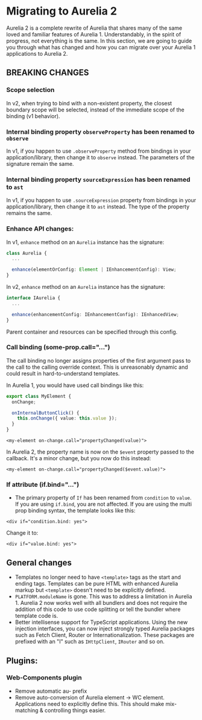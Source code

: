 # Migrating to Aurelia 2

Aurelia 2 is a complete rewrite of Aurelia that shares many of the same loved and familiar features of Aurelia 1. Understandably, in the spirit of progress, not everything is the same. In this section, we are going to guide you through what has changed and how you can migrate over your Aurelia 1 applications to Aurelia 2.

## BREAKING CHANGES

### Scope selection

In v2, when trying to bind with a non-existent property, the closest boundary scope will be selected, instead of the immediate scope of the binding (v1 behavior).

### Internal binding property `observeProperty` has been renamed to `observe`

In v1, if you happen to use `.observeProperty` method from bindings in your application/library, then change it to `observe` instead. The parameters of the signature remain the same.

### Internal binding property `sourceExpression` has been renamed to `ast`

In v1, if you happen to use `.sourceExpression` property from bindings in your application/library, then change it to `ast` instead. The type of the property remains the same.

### Enhance API changes:

In v1, `enhance` method on an `Aurelia` instance has the signature:

```typescript
class Aurelia {
  ...

  enhance(elementOrConfig: Element | IEnhancementConfig): View;
}
```

In v2, `enhance` method on an `Aurelia` instance has the signature:

```typescript
interface IAurelia {
  ...

  enhance(enhancementConfig: IEnhancementConfig): IEnhancedView;
}
```

Parent container and resources can be specified through this config.

### Call binding (some-prop.call="...")

The call binding no longer assigns properties of the first argument pass to the call to the calling override context. This is unreasonably dynamic and could result in hard-to-understand templates.

In Aurelia 1, you would have used call bindings like this:

```typescript
export class MyElement {
  onChange;

  onInternalButtonClick() {
    this.onChange({ value: this.value });
  }
}
```

```markup
<my-element on-change.call="propertyChanged(value)">
```

In Aurelia 2, the property name is now on the `$event` property passed to the callback. It's a minor change, but you now do this instead:

```markup
<my-element on-change.call="propertyChanged($event.value)">
```

### If attribute (if.bind="...")

* The primary property of `If` has been renamed from `condition` to `value`. If you are using `if.bind`, you are not affected. If you are using the multi prop binding syntax, the template looks like this:

```markup
<div if="condition.bind: yes">
```

Change it to:

```markup
<div if="value.bind: yes">
```

## General changes

* Templates no longer need to have `<template>` tags as the start and ending tags. Templates can be pure HTML with enhanced Aurelia markup but `<template>` doesn't need to be explicitly defined.
* `PLATFORM.moduleName` is gone. This was to address a limitation in Aurelia 1. Aurelia 2 now works well with all bundlers and does not require the addition of this code to use code splitting or tell the bundler where template code is.
* Better intellisense support for TypeScript applications. Using the new injection interfaces, you can now inject strongly typed Aurelia packages such as Fetch Client, Router or Internationalization. These packages are prefixed with an "I" such as `IHttpClient`, `IRouter` and so on.

## Plugins:

### Web-Components plugin

* Remove automatic au- prefix
* Remove auto-conversion of Aurelia element -> WC element. Applications need to explicitly define this. This should make mix-matching & controlling things easier.
